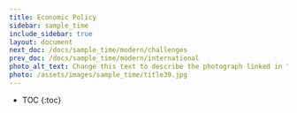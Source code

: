 ```yaml
---
title: Economic Policy
sidebar: sample_time
include_sidebar: true
layout: document
next_doc: /docs/sample_time/modern/challenges
prev_doc: /docs/sample_time/modern/international
photo_alt_text: Change this text to describe the photograph linked in "photo".
photo: /assets/images/sample_time/title39.jpg
---
```


* TOC
{:toc}

